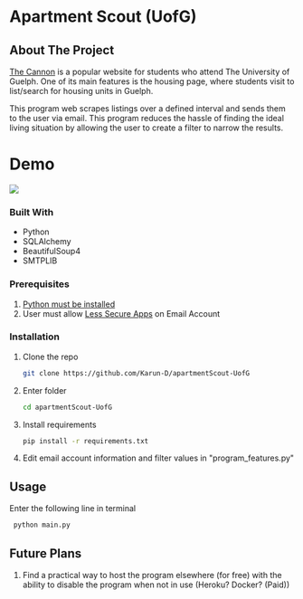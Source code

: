 <!-- PROJECT Title -->
# Apartment Scout (UofG)

<!-- ABOUT THE PROJECT -->
## About The Project

[The Cannon](https://www.thecannon.ca/) is a popular website for students who attend The University of Guelph. One of its main features is the housing page, where students visit to list/search for housing units in Guelph. 

This program web scrapes listings over a defined interval and sends them to the user via email. This program reduces the hassle of finding the ideal living situation by allowing the user to create a filter to narrow the results.

# Demo
![](demo.gif)

### Built With

* Python
* SQLAlchemy
* BeautifulSoup4
* SMTPLIB

### Prerequisites

1. [Python must be installed](https://www.python.org/downloads/)
2. User must allow [Less Secure Apps](https://myaccount.google.com/lesssecureapps) on Email Account

### Installation

1. Clone the repo
   ```sh
   git clone https://github.com/Karun-D/apartmentScout-UofG
   ```
2. Enter folder
   ```sh
   cd apartmentScout-UofG
   ```
3. Install requirements
   ```sh
   pip install -r requirements.txt
   ```
4. Edit email account information and filter values in "program_features.py"

<!-- USAGE EXAMPLES -->
## Usage

Enter the following line in terminal
  ```sh
   python main.py
   ```

<!-- ROADMAP -->
## Future Plans

1. Find a practical way to host the program elsewhere (for free) with the ability to disable the program when not in use (Heroku? Docker? (Paid))

